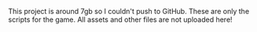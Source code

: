 This project is around 7gb so I couldn't push to GitHub. These are only the scripts for the game. All assets and other files are not uploaded here!
